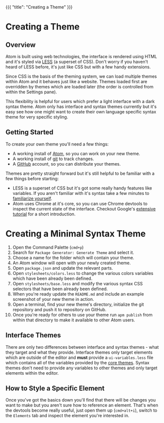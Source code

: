 {{{
"title": "Creating a Theme"
}}}

# Creating a Theme

## Overview

Atom is built using web technologies, the interface is rendered using HTML and
it's styled via [LESS] (a superset of CSS). Don't worry if you haven't
heard of LESS before, it's just like CSS but with a few handy extensions.

Since CSS is the basis of the theming system, we can load multiple themes within
Atom and it behaves just like a website. Themes loaded first are overridden by
themes which are loaded later (the order is controlled from within the Settings
pane).

This flexibility is helpful for users which prefer a light interface with a dark
syntax theme. Atom only has interface and syntax themes currently but it's easy
see how one might want to create their own  language specific syntax theme for
very specific styling.

## Getting Started

To create your own theme you'll need a few things:

* A working install of [Atom], so you can work on your new theme.
* A working install of [git] to track changes.
* A [GitHub] account, so you can distribute your themes.

Themes are pretty straight forward but it's still helpful to be familiar with
a few things before starting:

* LESS is a superset of CSS but it's got some really handy features like
  variables. If you aren't familiar with it's syntax take a few minutes
  to [familiarize yourself][less-tutorial].
* Atom uses Chrome at it's core, so you can use Chrome devtools to
  inspect the current state of the interface. Checkout Google's
  [extensive tutorial][devtools-tutorial] for a short introduction.

# Creating a Minimal Syntax Theme

1. Open the Command Palette (`cmd+p`)
1. Search for `Package Generator: Generate Theme` and select it.
1. Choose a name for the folder which will contain your theme.
1. An Atom window will open with your newly created theme.
  1. Open `package.json` and update the relevant parts.
  1. Open `stylesheets/colors.less` to change the various colors variables which
     have been already been defined.
  1. Open `stylesheets/base.less` and modify the various syntax CSS selectors that
     have been already been defined.
  1. When you're ready update the `README.md` and include an example screenshot of
     your new theme in action.
1. Open a terminal, find your new theme's directory, initialize the git repository
   and push it to repository on  GitHub.
1. Once you're ready for others to use your theme run `apm publish` from within
   that directory to make it available to other Atom users.

## Interface Themes

There are only two differences between interface and syntax themes - what
they target and what they provide. Interface themes only target elements which
are outside of the editor and **must** provide a `ui-variables.less` file which
contains all of the variables provided by the [core themes][ui-variables].
Syntax themes don't need to provide any variables to other themes and only
target elements within the editor.

## How to Style a Specific Element

Once you've got the basics down you'll find that there will be changes you want
to make but you aren't sure how to reference an element. That's when the
devtools become really useful, just open them up (`cmd+alt+i`), switch to the
`Elements` tab and inspect the element you're interested in.

[LESS]: http://lesscss.org/
[git]: http://git-scm.com/
[Atom]: https://atom.io/
[GitHub]: https://github.com/
[less-tutorial]: https://speakerdeck.com/danmatthews/less-css
[devtools-tutorial]: https://developers.google.com/chrome-developer-tools/docs/elements
[ui-variables]: https://github.com/atom/atom-dark-ui/blob/master/stylesheets/ui-variables.less
